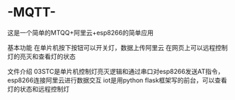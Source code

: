 # -MQTT-

这是一个简单的MTQQ+阿里云+esp8266的简单应用

基本功能
  在单片机按下按钮可以开关灯，数据上传阿里云
  在网页上可以远程控制灯的亮灭和查看灯的状态

文件介绍
  03STC是单片机控制灯亮灭逻辑和通过串口对esp8266发送AT指令，esp8266连接阿里云进行数据交互
  iot是用python flask框架写的前台，可以查看灯的状态和远程控制灯
